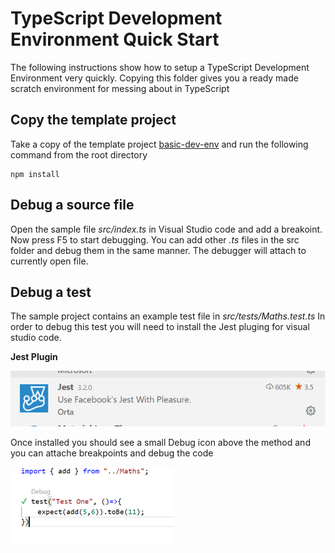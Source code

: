 # TypeScript Development Environment Quick Start
The following instructions show how to setup a TypeScript Development Environment very quickly. Copying this folder gives you a ready made scratch environment for messing about in TypeScript

## Copy the template project
Take a copy of the template project [basic-dev-env](../examples/basic-dev-env/) and run the following command from the root directory

```
npm install
```

## Debug a source file
Open the sample file *src/index.ts* in Visual Studio code and add a breakoint. Now press F5 to start debugging. You can add other *.ts* files in the src folder and debug them in the same manner. The debugger will attach to currently open file. 

## Debug a test
The sample project contains an example test file in *src/tests/Maths.test.ts* In order to debug this test you will need to install the Jest pluging for visual studio code. 

**Jest Plugin**

![jest Plugin](./docs/jest-plugin.png)

Once installed you should see a small Debug icon above the method and you can attache breakpoints and debug the code

![Debug Jest](./docs/debugging-jest-test.png)